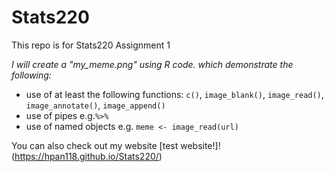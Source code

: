 # Stats220

This repo is for Stats220 Assignment 1

*I will create a "my_meme.png" using R code. which demonstrate the following:*
- use of at least the following functions: `c()`, `image_blank()`, `image_read()`, `image_annotate()`, `image_append()`
- use of pipes e.g.`%>%`
- use of named objects e.g. `meme <- image_read(url)`

You can also check out my website [test website!]!(https://hpan118.github.io/Stats220/)
